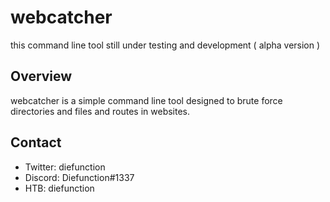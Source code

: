 webcatcher
=========
this command line tool still under testing and development ( alpha version )

Overview
--------
webcatcher is a simple command line tool designed to brute force directories and files and routes in websites.

Contact
-------
- Twitter: diefunction
- Discord: Diefunction#1337
- HTB: diefunction
